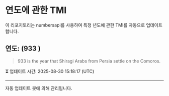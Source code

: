 
# 연도에 관한 TMI

이 리포지토리는 numbersapi를 사용하여 특정 년도에 관한 TMI를 자동으로 업데이트합니다.

## 연도: (933 )
> 933 is the year that Shiragi Arabs from Persia settle on the Comoros.

⏳ 업데이트 시간: 2025-08-30 15:18:17 (UTC)

---
자동 업데이트 봇에 의해 관리됩니다.
